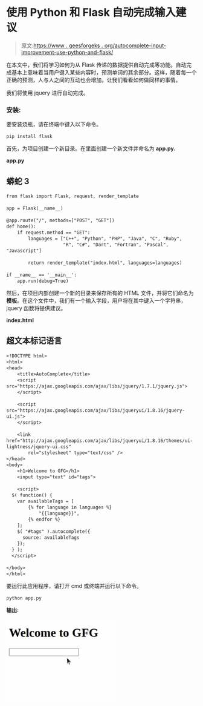 # 使用 Python 和 Flask 自动完成输入建议

> 原文:[https://www . geesforgeks . org/autocomplete-input-improvement-use-python-and-flask/](https://www.geeksforgeeks.org/autocomplete-input-suggestion-using-python-and-flask/)

在本文中，我们将学习如何为从 Flask 传递的数据提供自动完成等功能。自动完成基本上意味着当用户键入某些内容时，预测单词的其余部分。这样，随着每一个正确的预测，人与人之间的互动也会增加。让我们看看如何做同样的事情。

我们将使用 jquery 进行自动完成。

### **安装:**

要安装烧瓶，请在终端中键入以下命令。

```
pip install flask
```

首先，为项目创建一个新目录。在里面创建一个新文件并命名为 **app.py.**

**app.py**

## 蟒蛇 3

```
from flask import Flask, request, render_template

app = Flask(__name__)

@app.route("/", methods=["POST", "GET"])
def home():
    if request.method == "GET":
        languages = ["C++", "Python", "PHP", "Java", "C", "Ruby",
                     "R", "C#", "Dart", "Fortran", "Pascal", "Javascript"]

        return render_template("index.html", languages=languages)

if __name__ == '__main__':
    app.run(debug=True)
```

然后，在项目内部创建一个新的目录来保存所有的 HTML 文件，并将它们命名为**模板**。在这个文件中，我们有一个输入字段，用户将在其中键入一个字符串，jquery 函数将提供建议。

**index.html**

## 超文本标记语言

```
<!DOCTYPE html>
<html>
<head>
    <title>AutoComplete</title>
    <script src="https://ajax.googleapis.com/ajax/libs/jquery/1.7.1/jquery.js">  
    </script>  

    <script src="https://ajax.googleapis.com/ajax/libs/jqueryui/1.8.16/jquery-ui.js">  
    </script>  

    <link href="http://ajax.googleapis.com/ajax/libs/jqueryui/1.8.16/themes/ui-lightness/jquery-ui.css"
        rel="stylesheet" type="text/css" />  
</head>
<body>
    <h1>Welcome to GFG</h1>
    <input type="text" id="tags">

    <script>
  $( function() {
    var availableTags = [
        {% for language in languages %}
            "{{language}}",
        {% endfor %}
    ];
    $( "#tags" ).autocomplete({
      source: availableTags
    });
  } );
  </script>

</body>
</html>
```

要运行此应用程序，请打开 cmd 或终端并运行以下命令。

```
python app.py
```

**输出:**

![flask autocomplete](img/a610214c6b0d1d1c72d064658f833a84.png)